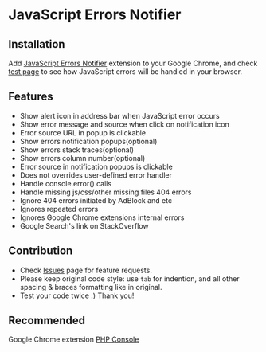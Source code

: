 JavaScript Errors Notifier
==========================

## Installation

Add [JavaScript Errors Notifier](https://chrome.google.com/webstore/detail/javascript-errors-notifie/jafmfknfnkoekkdocjiaipcnmkklaajd) extension to your Google Chrome, and check [test page](http://php-console.com/instance/examples/#handle_javascript_errors) to see how JavaScript errors will be handled in your browser.

## Features

* Show alert icon in address bar when JavaScript error occurs 
* Show error message and source when click on notification icon
* Error source URL in popup is clickable
* Show errors notification popups(optional)
* Show errors stack traces(optional)
* Show errors column number(optional)
* Error source in notification popups is clickable
* Does not overrides user-defined error handler
* Handle console.error() calls
* Handle missing js/css/other missing files 404 errors
* Ignore 404 errors initiated by AdBlock and etc
* Ignores repeated errors
* Ignores Google Chrome extensions internal errors
* Google Search's link on StackOverflow

## Contribution

* Check [Issues](https://github.com/barbushin/javascript-errors-notifier/issues) page for feature requests.
* Please keep original code style: use `tab` for indention, and all other spacing & braces formatting like in original.
* Test your code twice :) Thank you!

## Recommended

Google Chrome extension [PHP Console](https://chrome.google.com/webstore/detail/php-console/nfhmhhlpfleoednkpnnnkolmclajemef)

